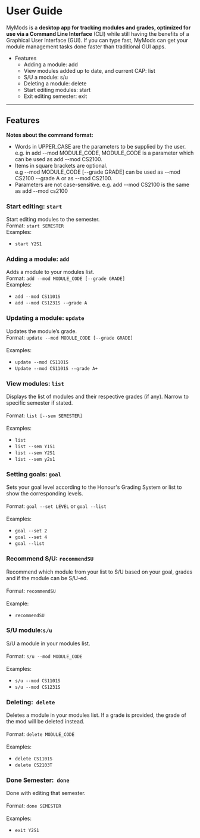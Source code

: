 # User Guide

MyMods is a **desktop app for tracking modules and grades, optimized for use via a Command Line Interface** (CLI) while still having the benefits of a Graphical User Interface (GUI). If you can type fast, MyMods can get your module management tasks done faster than traditional GUI apps.



*   Features
    *   Adding a module: add
    *   View modules added up to date, and current CAP: list
    *   S/U a module: s/u
    *   Deleting a module: delete
    *   Start editing modules: start
    *   Exit editing semester: exit



---


## Features

**Notes about the command format:**

*   Words in UPPER_CASE are the parameters to be supplied by the user. \
e.g. in add --mod MODULE_CODE, MODULE_CODE is a parameter which can be used as add --mod CS2100.
*   Items in square brackets are optional. \
e.g --mod MODULE_CODE [--grade GRADE] can be used as --mod CS2100 --grade A or as --mod CS2100.
*   Parameters are not case-sensitive. e.g. add --mod CS2100 is the same as add --mod cs2100

### Start editing: `start`
Start editing modules to the semester.
\
Format: `start SEMESTER`
\
Examples:
*   `start Y2S1`

### Adding a module: `add`
Adds a module to your modules list.
\
Format: `add --mod MODULE_CODE [--grade GRADE]`
\
Examples:
*   `add --mod CS1101S`
*   `add --mod CS1231S --grade A`

### Updating a module: `update`
Updates the module’s grade.
\
Format: `update --mod MODULE_CODE [--grade GRADE]` \
\
Examples:
*   `update --mod CS1101S`
*   `Update --mod CS1101S --grade A+`


### View modules: `list`
Displays the list of modules and their respective grades (if any). Narrow to specific semester if stated. \
 \
Format: `list [--sem SEMESTER]` \
 \
Examples:
*   `list`
*   `list --sem Y1S1`
*   `list --sem Y2S1 `
*   `list --sem y2s1 `

### Setting goals: `goal`
Sets your goal level according to the Honour's Grading System or list to show the corresponding levels. \
 \
Format: `goal --set LEVEL` or `goal --list` \
 \
Examples:
*   `goal --set 2`
*   `goal --set 4`
*   `goal --list`

### Recommend S/U: `recommendSU`
Recommend which module from your list to S/U based on your goal, grades and if the module can be S/U-ed. \
 \
Format: `recommendSU` \
 \
Example:
*   `recommendSU`

### S/U module:` s/u `
S/U a module in your modules list. \
 \
Format: `s/u --mod MODULE_CODE` \
 \
Examples:` `
*   `s/u --mod CS1101S`
*   `s/u --mod CS1231S`


### Deleting:` delete`
Deletes a module in your modules list. If a grade is provided, the grade of the mod will be deleted instead. \
 \
Format: `delete MODULE_CODE` \
 \
Examples:
*   `delete CS1101S`
*   `delete CS2103T`


### Done Semester:` done`
Done with editing that semester. \
 \
Format: `done SEMESTER` \
 \
Examples:
*   `exit Y2S1`

